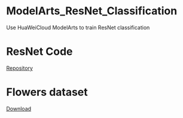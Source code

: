 # ModelArts_ResNet_Classification
Use HuaWeiCloud ModelArts to train ResNet classification 

# ResNet Code
<a href="https://github.com/WZMIAOMIAO/deep-learning-for-image-processing/tree/master/pytorch_classification/Test5_resnet">Repository</a>


# Flowers dataset
<a href="http://download.tensorflow.org/example_images/flower_photos.tgz">Download</a>
    